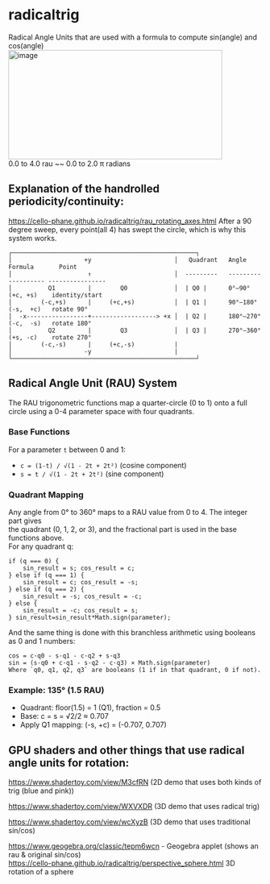 # radicaltrig
Radical Angle Units that are used with a formula to compute sin(angle) and cos(angle)  
<img width="424" height="217" alt="image" src="https://github.com/user-attachments/assets/bfd17458-9a9a-40ed-b22f-305bd0e7a4f8" />  
0.0 to 4.0 rau ~~ 0.0 to 2.0 π radians  

## Explanation of the handrolled periodicity/continuity:
https://cello-phane.github.io/radicaltrig/rau_rotating_axes.html
After a 90 degree sweep, every point(all 4) has swept the circle, which is why this system works.
```
┌───────────────────────────────────────────────────┐
│                    +y                       │   Quadrant   Angle       Formula       Point
│                     ↑                       │  ---------   ---------  ---------- ----------------
│          Q1         |        Q0             │  | Q0 |      0°–90°      (+c, +s)    identity/start  
│        (-c,+s)      |     (+c,+s)           │  | Q1 |      90°–180°    (-s,  +c)   rotate 90°  
│  -x-----------------+------------------> +x │  | Q2 |      180°–270°   (-c,  -s)   rotate 180°  
│          Q2         |        Q3             │  | Q3 |      270°–360°   (+s, -c)    rotate 270°  
│        (-c,-s)      |     (+c,-s)           |
│                    -y                       |
└───────────────────────────────────────────────────┘
```
## Radical Angle Unit (RAU) System
The RAU trigonometric functions map a quarter-circle (0 to 1) onto a full  
circle using a 0-4 parameter space with four quadrants.

### Base Functions
For a parameter `t` between 0 and 1:
- `c = (1-t) / √(1 - 2t + 2t²)` (cosine component)
- `s = t / √(1 - 2t + 2t²)` (sine component)

### Quadrant Mapping
Any angle from 0° to 360° maps to a RAU value from 0 to 4. The integer part gives  
the quadrant (0, 1, 2, or 3), and the fractional part is used in the base functions above.  
For any quadrant q:
```
if (q === 0) {
    sin_result = s; cos_result = c;
} else if (q === 1) {
    sin_result = c; cos_result = -s;
} else if (q === 2) {
    sin_result = -s; cos_result = -c;
} else {
    sin_result = -c; cos_result = s;
} sin_result=sin_result*Math.sign(parameter);
```
And the same thing is done with this branchless arithmetic using booleans as 0 and 1 numbers:
```
cos = c·q0 - s·q1 - c·q2 + s·q3
sin = (s·q0 + c·q1 - s·q2 - c·q3) × Math.sign(parameter)
Where `q0, q1, q2, q3` are booleans (1 if in that quadrant, 0 if not).
```  
### Example: 135° (1.5 RAU)
- Quadrant: floor(1.5) = 1 (Q1), fraction = 0.5
- Base: c = s = √2/2 ≈ 0.707
- Apply Q1 mapping: (-s, +c) = (-0.707, 0.707)

## GPU shaders and other things that use radical angle units for rotation:

https://www.shadertoy.com/view/M3cfRN (2D demo that uses both kinds of trig (blue and pink))

https://www.shadertoy.com/view/WXVXDR (3D demo that uses radical trig)  

https://www.shadertoy.com/view/wcXyzB (3D demo that uses traditional sin/cos)

https://www.geogebra.org/classic/tepm6wcn - Geogebra applet (shows an rau & original sin/cos)  
https://cello-phane.github.io/radicaltrig/perspective_sphere.html 3D rotation of a sphere
